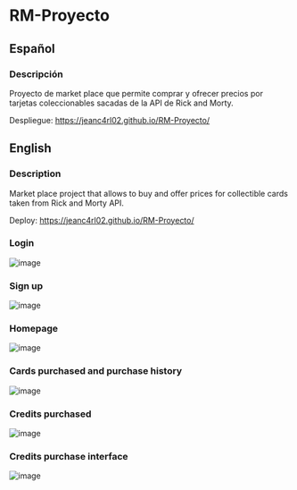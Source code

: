 # RM-Proyecto
## Español
### Descripción
Proyecto de market place que permite comprar y ofrecer precios por tarjetas coleccionables sacadas de la API de Rick and Morty.

Despliegue: https://jeanc4rl02.github.io/RM-Proyecto/

## English
### Description
Market place project that allows to buy and offer prices for collectible cards taken from Rick and Morty API.

Deploy: https://jeanc4rl02.github.io/RM-Proyecto/

### Login
![image](https://github.com/jeanc4rl02/RM-Proyecto/assets/102492675/4fab1db9-1990-449d-a3fb-f630e054ee18)

### Sign up
![image](https://github.com/jeanc4rl02/RM-Proyecto/assets/102492675/49de5ac7-3e78-42b1-a865-ffc735ee26fa)

### Homepage
![image](https://github.com/jeanc4rl02/RM-Proyecto/assets/102492675/2ee09102-93f2-4249-978a-1da27c10a6a5)

### Cards purchased and purchase history
![image](https://github.com/jeanc4rl02/RM-Proyecto/assets/102492675/0413c800-88e8-4055-8fec-5a168a923be5)

### Credits purchased
![image](https://github.com/jeanc4rl02/RM-Proyecto/assets/102492675/621e0867-b22a-434a-bb44-d242d8a4bd90)

### Credits purchase interface
![image](https://github.com/jeanc4rl02/RM-Proyecto/assets/102492675/0b69bb0f-5ef0-4098-a24a-d550f50051fa)
